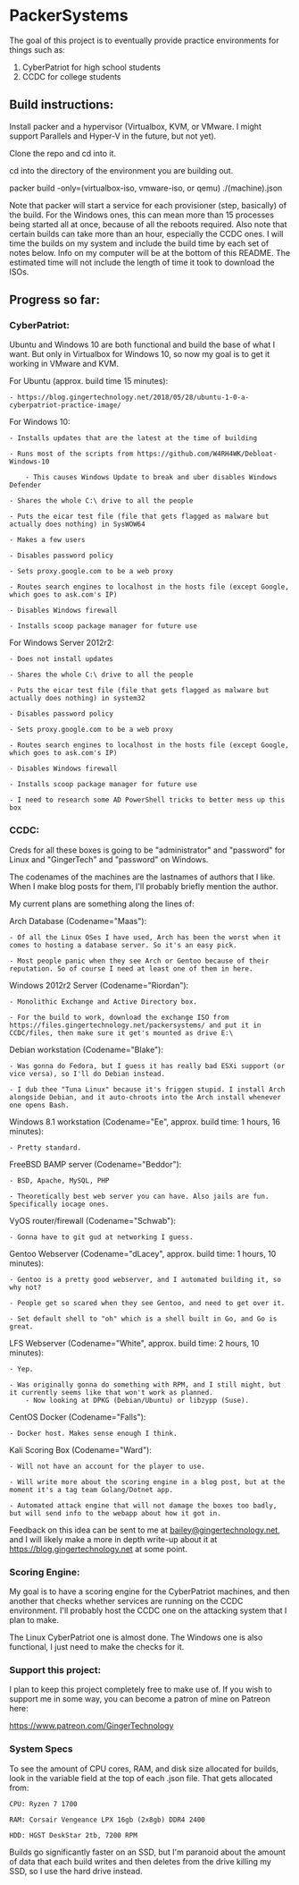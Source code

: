 # PackerSystems

The goal of this project is to eventually provide practice environments for things such as:

1. CyberPatriot for high school students
2. CCDC for college students

## Build instructions:

Install packer and a hypervisor (Virtualbox, KVM, or VMware. I might support Parallels and Hyper-V in the future, but not yet).

Clone the repo and cd into it.

cd into the directory of the environment you are building out.

packer build -only=(virtualbox-iso, vmware-iso, or qemu) ./(machine).json

Note that packer will start a service for each provisioner (step, basically) of the build. For the Windows ones, this can mean more than 15 processes being started all at once, because of all the reboots required. Also note that certain builds can take more than an hour, especially the CCDC ones. I will time the builds on my system and include the build time by each set of notes below. Info on my computer will be at the bottom of this README. The estimated time will not include the length of time it took to download the ISOs.

## Progress so far:

### CyberPatriot:

Ubuntu and Windows 10 are both functional and build the base of what I want. But only in Virtualbox for Windows 10, so now my goal is to get it working in VMware and KVM.

For Ubuntu (approx. build time 15 minutes):

    - https://blog.gingertechnology.net/2018/05/28/ubuntu-1-0-a-cyberpatriot-practice-image/

For Windows 10:

    - Installs updates that are the latest at the time of building

    - Runs most of the scripts from https://github.com/W4RH4WK/Debloat-Windows-10

        - This causes Windows Update to break and uber disables Windows Defender

    - Shares the whole C:\ drive to all the people

    - Puts the eicar test file (file that gets flagged as malware but actually does nothing) in SysWOW64

    - Makes a few users

    - Disables password policy

    - Sets proxy.google.com to be a web proxy

    - Routes search engines to localhost in the hosts file (except Google, which goes to ask.com's IP)

    - Disables Windows firewall

    - Installs scoop package manager for future use

For Windows Server 2012r2:

    - Does not install updates

    - Shares the whole C:\ drive to all the people

    - Puts the eicar test file (file that gets flagged as malware but actually does nothing) in system32

    - Disables password policy

    - Sets proxy.google.com to be a web proxy

    - Routes search engines to localhost in the hosts file (except Google, which goes to ask.com's IP)

    - Disables Windows firewall

    - Installs scoop package manager for future use

    - I need to research some AD PowerShell tricks to better mess up this box

### CCDC:

Creds for all these boxes is going to be "administrator" and "password" for Linux and "GingerTech" and "password" on Windows.

The codenames of the machines are the lastnames of authors that I like. When I make blog posts for them, I'll probably briefly mention the author.

My current plans are something along the lines of:

Arch Database (Codename="Maas"):

    - Of all the Linux OSes I have used, Arch has been the worst when it comes to hosting a database server. So it's an easy pick.

    - Most people panic when they see Arch or Gentoo because of their reputation. So of course I need at least one of them in here.

Windows 2012r2 Server (Codename="Riordan"):

    - Monolithic Exchange and Active Directory box.

    - For the build to work, download the exchange ISO from https://files.gingertechnology.net/packersystems/ and put it in CCDC/files, then make sure it get's mounted as drive E:\

Debian workstation (Codename="Blake"):

    - Was gonna do Fedora, but I guess it has really bad ESXi support (or vice versa), so I'll do Debian instead.

    - I dub thee "Tuna Linux" because it's friggen stupid. I install Arch alongside Debian, and it auto-chroots into the Arch install whenever one opens Bash.

Windows 8.1 workstation (Codename="Ee", approx. build time: 1 hours, 16 minutes):

    - Pretty standard.

FreeBSD BAMP server (Codename="Beddor"):

    - BSD, Apache, MySQL, PHP

    - Theoretically best web server you can have. Also jails are fun. Specifically iocage ones.

VyOS router/firewall (Codename="Schwab"):

    - Gonna have to git gud at networking I guess.

Gentoo Webserver (Codename="dLacey", approx. build time: 1 hours, 10 minutes):
    
    - Gentoo is a pretty good webserver, and I automated building it, so why not?

    - People get so scared when they see Gentoo, and need to get over it.

    - Set default shell to "oh" which is a shell built in Go, and Go is great.

LFS Webserver (Codename="White", approx. build time: 2 hours, 10 minutes):

    - Yep.

    - Was originally gonna do something with RPM, and I still might, but it currently seems like that won't work as planned.
        - Now looking at DPKG (Debian/Ubuntu) or libzypp (Suse).

CentOS Docker (Codename="Falls"):

    - Docker host. Makes sense enough I think.

Kali Scoring Box (Codename="Ward"):

    - Will not have an account for the player to use.

    - Will write more about the scoring engine in a blog post, but at the moment it's a tag team Golang/Dotnet app.

    - Automated attack engine that will not damage the boxes too badly, but will send info to the webapp about how it got in.

Feedback on this idea can be sent to me at bailey@gingertechnology.net, and I will likely make a more in depth write-up about it at https://blog.gingertechnology.net at some point.

### Scoring Engine:

My goal is to have a scoring engine for the CyberPatriot machines, and then another that checks whether services are running on the CCDC environment. I'll probably host the CCDC one on the attacking system that I plan to make.

The Linux CyberPatriot one is almost done. The Windows one is also functional, I just need to make the checks for it.

### Support this project:

I plan to keep this project completely free to make use of. If you wish to support me in some way, you can become a patron of mine on Patreon here:

https://www.patreon.com/GingerTechnology

### System Specs

To see the amount of CPU cores, RAM, and disk size allocated for builds, look in the variable field at the top of each .json file. That gets allocated from:

    CPU: Ryzen 7 1700

    RAM: Corsair Vengeance LPX 16gb (2x8gb) DDR4 2400
    
    HDD: HGST DeskStar 2tb, 7200 RPM

Builds go significantly faster on an SSD, but I'm paranoid about the amount of data that each build writes and then deletes from the drive killing my SSD, so I use the hard drive instead.